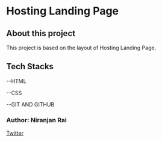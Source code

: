 # Hosting Landing Page

## About this project

This project is based on the layout of Hosting Landing Page.

## Tech Stacks

--HTML


--CSS


--GIT AND GITHUB




### Author: Niranjan Rai

[Twitter](https://twitter.com/Niranjanrai9)